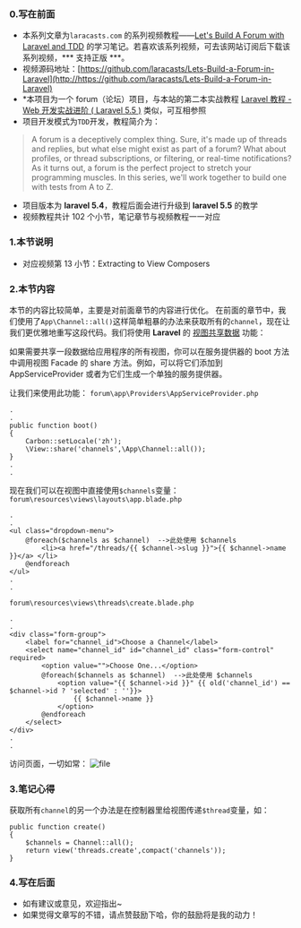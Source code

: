 ### 0.写在前面

* 本系列文章为`laracasts.com` 的系列视频教程——[Let's Build A Forum with Laravel and TDD](https://laracasts.com/series/lets-build-a-forum-with-laravel) 的学习笔记。若喜欢该系列视频，可去该网站订阅后下载该系列视频，*** 支持正版 ***。
* 视频源码地址：[https://github.com/laracasts/Lets-Build-a-Forum-in-Laravel](http://https://github.com/laracasts/Lets-Build-a-Forum-in-Laravel)
* *本项目为一个 forum（论坛）项目，与本站的第二本实战教程 [Laravel 教程 - Web 开发实战进阶 ( Laravel 5.5 )](https://laravel-china.org/courses/laravel-intermediate-training-5.5) 类似，可互相参照
* 项目开发模式为`TDD`开发，教程简介为：
> A forum is a deceptively complex thing. Sure, it's made up of threads and replies, but what else might exist as part of a forum? What about profiles, or thread subscriptions, or filtering, or real-time notifications? As it turns out, a forum is the perfect project to stretch your programming muscles. In this series, we'll work together to build one with tests from A to Z.
* 项目版本为 **laravel 5.4**，教程后面会进行升级到 **laravel 5.5** 的教学
* 视频教程共计 102 个小节，笔记章节与视频教程一一对应

### 1.本节说明
* 对应视频第 13 小节：Extracting to View Composers

### 2.本节内容
本节的内容比较简单，主要是对前面章节的内容进行优化。
在前面的章节中，我们使用了`App\Channel::all()`这样简单粗暴的办法来获取所有的`channel`，现在让我们更优雅地重写这段代码。我们将使用 **Laravel** 的 [视图共享数据](https://laravel-china.org/docs/laravel/5.5/views#sharing-data-with-all-views) 功能：
> 
如果需要共享一段数据给应用程序的所有视图，你可以在服务提供器的 boot 方法中调用视图 Facade 的 share 方法。例如，可以将它们添加到 AppServiceProvider 或者为它们生成一个单独的服务提供器。

让我们来使用此功能：
`forum\app\Providers\AppServiceProvider.php`
```
.
.
public function boot()
{
	Carbon::setLocale('zh');
	\View::share('channels',\App\Channel::all());
}
.
.
```
现在我们可以在视图中直接使用`$channels`变量：
`forum\resources\views\layouts\app.blade.php`
```
.
.
<ul class="dropdown-menu">
	@foreach($channels as $channel)  -->此处使用 $channels
		<li><a href="/threads/{{ $channel->slug }}">{{ $channel->name }}</a> </li>
	@endforeach
</ul>
.
.
```
`forum\resources\views\threads\create.blade.php`
```
.
.
<div class="form-group">
	<label for="channel_id">Choose a Channel</label>
	<select name="channel_id" id="channel_id" class="form-control" required>
		<option value="">Choose One...</option>
		@foreach($channels as $channel)  -->此处使用 $channels
			<option value="{{ $channel->id }}" {{ old('channel_id') == $channel->id ? 'selected' : ''}}>
				{{ $channel->name }}
			</option>
		@endforeach
	</select>
</div>
.
.
```
访问页面，一切如常：
![file](https://lccdn.phphub.org/uploads/images/201805/03/19192/ngzE4cLVXt.png?imageView2/2/w/1240/h/0)
### 3.笔记心得
获取所有`channel`的另一个办法是在控制器里给视图传递`$thread`变量，如：
```
public function create()
{
	$channels = Channel::all();
	return view('threads.create',compact('channels'));
}
```

### 4.写在后面
* 如有建议或意见，欢迎指出~
* 如果觉得文章写的不错，请点赞鼓励下哈，你的鼓励将是我的动力！